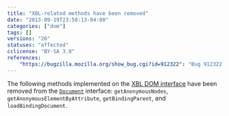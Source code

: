 ```yaml
---
title: "XBL-related methods have been removed"
date: "2013-09-19T23:58:13-04:00"
categories: ["dom"]
tags: []
versions: "26"
statuses: "affected"
cclicense: "BY-SA 3.0"
references:
    "https://bugzilla.mozilla.org/show_bug.cgi?id=912322": "Bug 912322 – document.getAnonymous* should not be available to web content"
---
```

The following methods implemented on the [XBL DOM interface](https://developer.mozilla.org/en-US/docs/XBL/XBL_1.0_Reference/DOM_Interfaces) have been removed from the [`Document`](https://developer.mozilla.org/en-US/docs/Web/API/Document) interface: `getAnonymousNodes`, `getAnonymousElementByAttribute`, `getBindingParent`, and `loadBindingDocument`.
